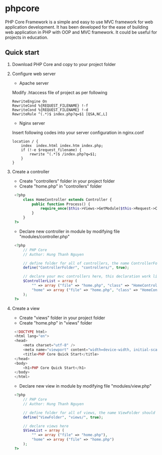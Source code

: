 # phpcore
PHP Core Framework is a simple and easy to use MVC framework for web application development. It has been developed for the ease of building web application in PHP with OOP and MVC framework. It could be useful for projects in education.

## Quick start
1. Download PHP Core and copy to your project folder
2. Configure web server
    * Apache server
    
    Modify .htaccess file of project as per following
    ```
    RewriteEngine On
    RewriteCond %{REQUEST_FILENAME} !-f
    RewriteCond %{REQUEST_FILENAME} !-d
    RewriteRule ^(.*)$ index.php?q=$1 [QSA,NC,L]
    ```
    * Nginx server
    
    Insert following codes into your server configuration in nginx.conf
    ```
    location / {
        index  index.html index.htm index.php;
        if (!-e $request_filename) {
            rewrite ^(.*)$ /index.php?q=$1;
        }
    }
    ```
3. Create a controller
    * Create "controllers" folder in your project folder
    * Create "home.php" in "controllers" folder
    ```php
     <?php
         class HomeController extends Controller {
             public function Process() {
                 require_once($this->Views->GetModule($this->Request->Controller));
             }
         }
     ?>
    ```
    * Declare new controller in module by modifying file "modules/controller.php"
    ```php
     <?php
         // PHP Core
         // Author: Hung Thanh Nguyen

         // define folder for all of controllers, the name ControllerFolder should not be changed
         define("ControllerFolder", "controllers/", true);

         // declare your mvc controllers here, this declaration work like routes
         $ControllerList = array (
             "" => array ("file" => "home.php", "class" => "HomeController"),
             "home" => array ("file" => "home.php", "class" => "HomeController")
         );
     ?>
    ```
4. Create a view
    * Create "views" folder in your project folder
    * Create "home.php" in "views" folder
    ```php
     <!DOCTYPE html>
     <html lang="en">
     <head>
         <meta charset="utf-8" />
         <meta name="viewport" content="width=device-width, initial-scale=1.0" />
         <title>PHP Core Quick Start</title>
     </head>
     <body>
         <h1>PHP Core Quick Start</h1>
     </body>
     </html>
    ```
    * Declare new view in module by modifying file "modules/view.php"
    ```php
     <?php
         // PHP Core
         // Author: Hung Thanh Nguyen

         // define folder for all of views, the name ViewFolder should not be changed
         define("ViewFolder", "views/", true);

         // declare views here
         $ViewList = array (
             "" => array ("file" => "home.php"),
             "home" => array ("file" => "home.php")
         );
     ?>
    ```
    
